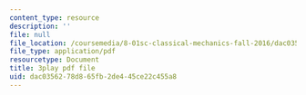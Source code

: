 ```yaml
---
content_type: resource
description: ''
file: null
file_location: /coursemedia/8-01sc-classical-mechanics-fall-2016/dac0356278d865fb2de445ce22c455a8_0jWwl0bt6aU.pdf
file_type: application/pdf
resourcetype: Document
title: 3play pdf file
uid: dac03562-78d8-65fb-2de4-45ce22c455a8
---
```

